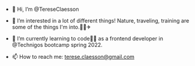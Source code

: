 - 👋 Hi, I’m @TereseClaesson
- 👀 I’m interested in a lot of different things! Nature, traveling, training are some of the things I'm into.🌴🌺✈
- 🌱 I’m currently learning to code👩‍💻 as a frontend developer in @Technigos bootcamp spring 2022.

- 📫 How to reach me: terese.claesson@gmail.com

<!---
TereseClaesson/TereseClaesson is a ✨ special ✨ repository because its `README.md` (this file) appears on your GitHub profile.
You can click the Preview link to take a look at your changes.
--->
